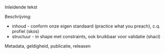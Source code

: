 Inleidende tekst 

Beschrijving:
- inhoud - conform onze eigen standaard (practice what you preach), c.q. profiel (skos)
- structuur - in shape met constraints, ook bruikbaar voor validatie (shacl)

Metadata, geldigheid, publicatie, releasen 
